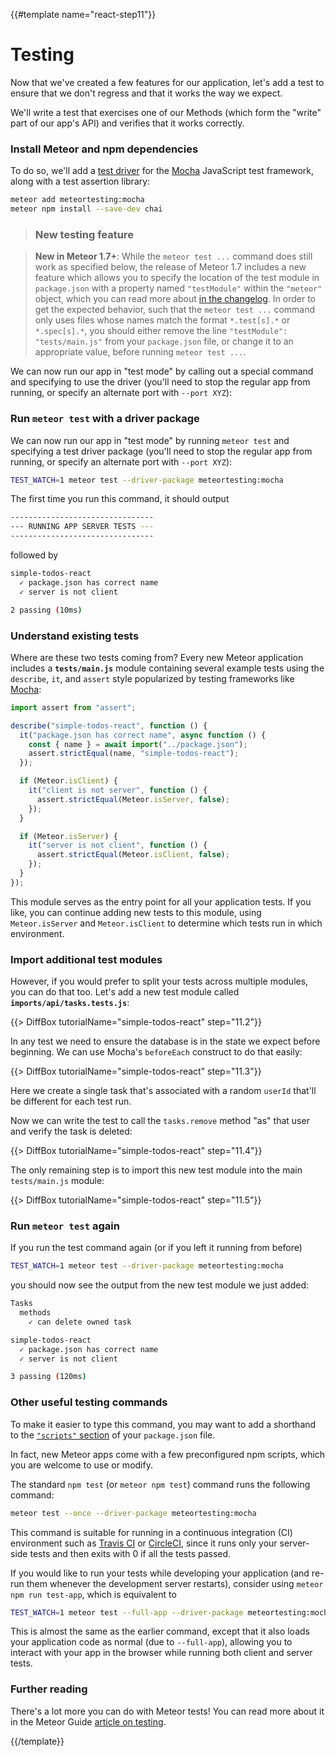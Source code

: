 {{#template name="react-step11"}}

# Testing

Now that we've created a few features for our application, let's add a test to ensure that we don't regress and that it works the way we expect.

We'll write a test that exercises one of our Methods (which form the "write" part of our app's API) and verifies that it works correctly.

### Install Meteor and npm dependencies

To do so, we'll add a [test driver](http://guide.meteor.com/testing.html#test-driver) for the [Mocha](https://mochajs.org) JavaScript test framework, along with a test assertion library:

```bash
meteor add meteortesting:mocha
meteor npm install --save-dev chai
```


> ### New testing feature

> **New in Meteor 1.7+**: While the `meteor test ...` command does still work as specified below, the release of Meteor 1.7 includes a new feature which allows you to specify the location of the test module in `package.json` with a property named `"testModule"` within the `"meteor"` object, which you can read more about [in the changelog](https://docs.meteor.com/changelog.html#v1720180528). In order to get the expected behavior, such that the `meteor test ...` command only uses files whose names match the format `*.test[s].*` or `*.spec[s].*`, you should either remove the line `"testModule": "tests/main.js"` from your `package.json` file, or change it to an appropriate value, before running `meteor test ...`.

We can now run our app in "test mode" by calling out a special command and specifying to use the driver (you'll need to stop the regular app from running, or specify an alternate port with `--port XYZ`):

### Run `meteor test` with a driver package

We can now run our app in "test mode" by running `meteor test` and specifying a test driver package (you'll need to stop the regular app from running, or specify an alternate port with `--port XYZ`):

```bash
TEST_WATCH=1 meteor test --driver-package meteortesting:mocha
```

The first time you run this command, it should output

```bash
--------------------------------
--- RUNNING APP SERVER TESTS ---
--------------------------------
```

followed by

```bash
simple-todos-react
  ✓ package.json has correct name
  ✓ server is not client

2 passing (10ms)
```

### Understand existing tests

Where are these two tests coming from? Every new Meteor application includes a **`tests/main.js`** module containing several example tests using the `describe`, `it`, and `assert` style popularized by testing frameworks like [Mocha](https://mochajs.org/#getting-started):

```js
import assert from "assert";

describe("simple-todos-react", function () {
  it("package.json has correct name", async function () {
    const { name } = await import("../package.json");
    assert.strictEqual(name, "simple-todos-react");
  });

  if (Meteor.isClient) {
    it("client is not server", function () {
      assert.strictEqual(Meteor.isServer, false);
    });
  }

  if (Meteor.isServer) {
    it("server is not client", function () {
      assert.strictEqual(Meteor.isClient, false);
    });
  }
});
```

This module serves as the entry point for all your application tests. If you like, you can continue adding new tests to this module, using `Meteor.isServer` and `Meteor.isClient` to determine which tests run in which environment.

### Import additional test modules

However, if you would prefer to split your tests across multiple modules, you can do that too. Let's add a new test module called **`imports/api/tasks.tests.js`**:

{{> DiffBox tutorialName="simple-todos-react" step="11.2"}}

In any test we need to ensure the database is in the state we expect before beginning. We can use Mocha's `beforeEach` construct to do that easily:

{{> DiffBox tutorialName="simple-todos-react" step="11.3"}}

Here we create a single task that's associated with a random `userId` that'll be different for each test run.

Now we can write the test to call the `tasks.remove` method "as" that user and verify the task is deleted:

{{> DiffBox tutorialName="simple-todos-react" step="11.4"}}

The only remaining step is to import this new test module into the main `tests/main.js` module:

{{> DiffBox tutorialName="simple-todos-react" step="11.5"}}

### Run `meteor test` again

If you run the test command again (or if you left it running from before)

```bash
TEST_WATCH=1 meteor test --driver-package meteortesting:mocha
```

you should now see the output from the new test module we just added:

```bash
Tasks
  methods
    ✓ can delete owned task

simple-todos-react
  ✓ package.json has correct name
  ✓ server is not client

3 passing (120ms)
```

### Other useful testing commands

To make it easier to type this command, you may want to add a shorthand to the [`"scripts"` section](https://docs.npmjs.com/misc/scripts) of your `package.json` file.

In fact, new Meteor apps come with a few preconfigured npm scripts, which you are welcome to use or modify.

The standard `npm test` (or `meteor npm test`) command runs the following command:

```bash
meteor test --once --driver-package meteortesting:mocha
```

This command is suitable for running in a continuous integration (CI) environment such as [Travis CI](https://travis-ci.org) or [CircleCI](https://circleci.com), since it runs only your server-side tests and then exits with 0 if all the tests passed.

If you would like to run your tests while developing your application (and re-run them whenever the development server restarts), consider using `meteor npm run test-app`, which is equivalent to

```bash
TEST_WATCH=1 meteor test --full-app --driver-package meteortesting:mocha
```

This is almost the same as the earlier command, except that it also loads your application code as normal (due to `--full-app`), allowing you to interact with your app in the browser while running both client and server tests.

### Further reading

There's a lot more you can do with Meteor tests! You can read more about it in the Meteor Guide [article on testing](http://guide.meteor.com/testing.html).

{{/template}}
